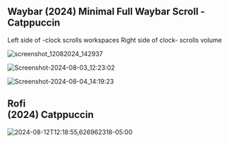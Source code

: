 Waybar
(2024) Minimal Full Waybar Scroll - Catppuccin
-----------------------------------------------------
Left side of -clock scrolls workspaces
Right side of clock- scrolls volume 

![screenshot_12082024_142937](https://github.com/user-attachments/assets/ea3f1db8-616f-462f-a45d-15ea3686112f)

![Screenshot-2024-08-03_12:23:02](https://github.com/user-attachments/assets/fdfdf859-65ba-4302-b2af-4a49fe05ae1d)

![Screenshot-2024-08-04_14:19:23](https://github.com/user-attachments/assets/6c9f45e8-74ed-4a23-ab8a-ab9891e2eefd)


Rofi              
(2024) Catppuccin
-----------------------------------------------------

![2024-08-12T12:18:55,626962318-05:00](https://github.com/user-attachments/assets/8c16c637-4a3a-4b69-9c4e-045d4b61ed8d)
